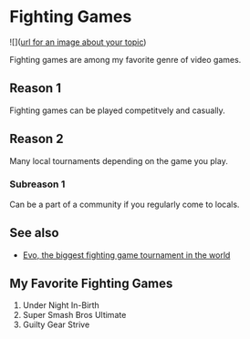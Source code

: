 # Fighting Games
![]([url for an image about your topic](https://cdn.oneesports.gg/cdn-data/2022/06/SF_EvoMoment37-1024x576.webp))

Fighting games are among my favorite genre of video games.


## Reason 1
Fighting games can be played competitvely and casually.

## Reason 2
Many local tournaments depending on the game you play.
### Subreason 1
Can be a part of a community if you regularly come to locals.



## See also
- [Evo, the biggest fighting game tournament in the world](https://esi.si.com/fgc/evo-2024-dates-and-locations-revealed-tokyo-las-vegas-and-beyond)

## My Favorite Fighting Games
1. Under Night In-Birth 
2. Super Smash Bros Ultimate
3. Guilty Gear Strive